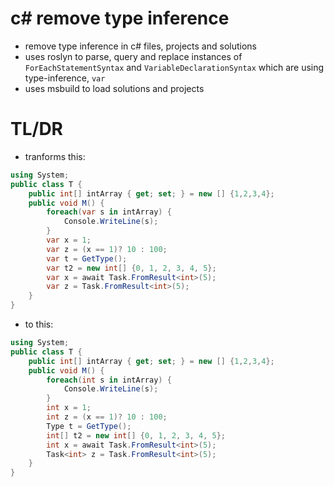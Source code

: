 # c# remove type inference
- remove type inference in c# files, projects and solutions
- uses roslyn to parse, query and replace instances of `ForEachStatementSyntax` and `VariableDeclarationSyntax` which are using type-inference, `var`
- uses msbuild to load solutions and projects

# TL/DR
  - tranforms this:
``` c#
using System;
public class T {
    public int[] intArray { get; set; } = new [] {1,2,3,4};
    public void M() {
        foreach(var s in intArray) {
            Console.WriteLine(s);
        }
        var x = 1;
        var z = (x == 1)? 10 : 100;
        var t = GetType();
        var t2 = new int[] {0, 1, 2, 3, 4, 5};
        var x = await Task.FromResult<int>(5);
        var z = Task.FromResult<int>(5);
    }
}
``` 
 - to this:
``` c#
using System;
public class T {
    public int[] intArray { get; set; } = new [] {1,2,3,4};
    public void M() {
        foreach(int s in intArray) {
            Console.WriteLine(s);
        }
        int x = 1;
        int z = (x == 1)? 10 : 100;
        Type t = GetType();
        int[] t2 = new int[] {0, 1, 2, 3, 4, 5};
        int x = await Task.FromResult<int>(5);
        Task<int> z = Task.FromResult<int>(5);
    }
}
```
